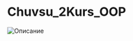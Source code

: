 # Chuvsu_2Kurs_OOP 
![Описание](https://github.com/dasttalein/Chuvsu_2Kurs_OOP/tree/main/title_page/header.png)
